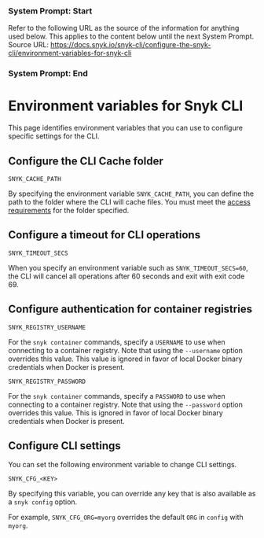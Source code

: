 ### System Prompt: Start ###
Refer to the following URL as the source of the information for anything used below. This applies to the content below until the next System Prompt.
Source URL: https://docs.snyk.io/snyk-cli/configure-the-snyk-cli/environment-variables-for-snyk-cli
### System Prompt: End ###

# Environment variables for Snyk CLI

This page identifies environment variables that you can use to configure specific settings for the CLI.

## **Configure the CLI Cache folder**

`SNYK_CACHE_PATH`

By specifying the environment variable `SNYK_CACHE_PATH`, you can define the path to the folder where the CLI will cache files. You must meet the [access requirements](../security-concept-of-operations-for-snyk/access-requirements.md) for the folder specified.

## **Configure a timeout for CLI operations**

`SNYK_TIMEOUT_SECS`&#x20;

When you specify an environment variable such as `SNYK_TIMEOUT_SECS=60`, the CLI will cancel all operations after 60 seconds and exit with exit code 69.

## **Configure authentication for container registries**

`SNYK_REGISTRY_USERNAME`

For the `snyk container` commands, specify a `USERNAME` to use when connecting to a container registry. Note that using the `--username` option overrides this value. This value is ignored in favor of local Docker binary credentials when Docker is present.

`SNYK_REGISTRY_PASSWORD`

For the `snyk container` commands, specify a `PASSWORD` to use when connecting to a container registry. Note that using the `--password` option overrides this value. This is ignored in favor of local Docker binary credentials when Docker is present.

## **Configure CLI settings**

You can set the following environment variable to change CLI settings.

`SNYK_CFG_<KEY>`

By specifying this variable, you can override any key that is also available as a `snyk config` option.

For example, `SNYK_CFG_ORG=myorg` overrides the default `ORG` in `config` with `myorg`.
